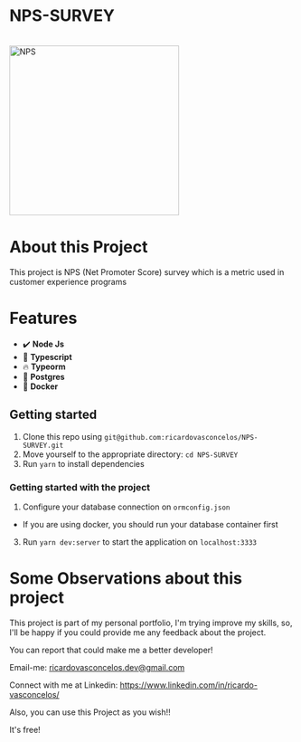 # NPS-SURVEY
</br>
<img src="https://crmpiperun.com/wp-content/uploads/2016/11/NPS.jpg" title="NPS" width="300"/>
</br>

# About this Project
This project is NPS (Net Promoter Score) survey which is a metric used in customer experience programs

# Features

- :heavy_check_mark:  **Node Js** 
- 💙 **Typescript** 
- 🔥 **Typeorm** 
- 🐘 **Postgres**
- 🐳 **Docker**

## Getting started

1. Clone this repo using `git@github.com:ricardovasconcelos/NPS-SURVEY.git`
2. Move yourself to the appropriate directory: `cd NPS-SURVEY`<br />
3. Run `yarn` to install dependencies<br />

### Getting started with the project

1. Configure your database connection on `ormconfig.json`
  - If you are using docker, you should run your database container first
3. Run `yarn dev:server` to start the application on `localhost:3333`

# Some Observations about this project
This project is part of my personal portfolio, I'm trying improve my skills, so, I'll be happy if you could provide me any feedback about the project.

You can report that could make me a better developer!

Email-me: ricardovasconcelos.dev@gmail.com

Connect with me at Linkedin: https://www.linkedin.com/in/ricardo-vasconcelos/

Also, you can use this Project as you wish!!

It's free!
